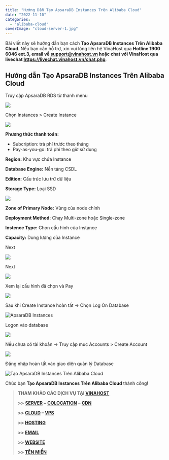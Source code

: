 ```yaml
---
title: "Hướng Dẫn Tạo ApsaraDB Instances Trên Alibaba Cloud"
date: "2022-11-10"
categories: 
  - "alibaba-cloud"
coverImage: "cloud-server-1.jpg"
---
```


Bài viết này sẽ hướng dẫn bạn cách **Tạo ApsaraDB Instances Trên Alibaba Cloud**. Nếu bạn cần hỗ trợ, xin vui lòng liên hệ VinaHost qua **Hotline 1900 6046 ext.3, email về support@vinahost.vn hoặc chat với VinaHost qua livechat https://livechat.vinahost.vn/chat.php**.

## Hướng dẫn Tạo ApsaraDB Instances Trên Alibaba Cloud

Truy cập ApsaraDB RDS từ thanh menu

![](images/tao-apsaradb-instances-tren-alibaba-cloud-1.png)

Chọn Instances > Create Instance

![](images/tao-apsaradb-instances-tren-alibaba-cloud-2.png)

**Phương thức thanh toán:**

- Subcription: trả phí trước theo tháng
- Pay-as-you-go: trả phí theo giờ sử dụng

**Region:** Khu vực chứa Instance

**Database Engine:** Nền tảng CSDL

**Edition:** Cấu trúc lưu trữ dữ liệu

**Storage Type:** Loại SSD

![](images/tao-apsaradb-instances-tren-alibaba-cloud-3.png)

**Zone of Primary Node:** Vùng của node chính

**Deployment Method:** Chạy Multi-zone hoặc Single-zone

**Instence Type:** Chọn cấu hình của Instance

**Capacity:** Dung lượng của Instance

Next

![](images/tao-apsaradb-instances-tren-alibaba-cloud-4.png)

Next

![](images/tao-apsaradb-instances-tren-alibaba-cloud-5.png)

Xem lại cấu hình đã chọn và Pay

![](images/tao-apsaradb-instances-tren-alibaba-cloud-6.png)

Sau khi Create Instance hoàn tất -> Chọn Log On Database

![ApsaraDB Instances](images/tao-apsaradb-instances-tren-alibaba-cloud-7.png)

Logon vào database

![](images/tao-apsaradb-instances-tren-alibaba-cloud-8.png)

Nếu chưa có tài khoản -> Truy cập muc Accounts > Create Account

![](images/tao-apsaradb-instances-tren-alibaba-cloud-9.png)

Đăng nhập hoàn tất vào giao diện quản lý Database

![Tạo ApsaraDB Instances Trên Alibaba Cloud](images/tao-apsaradb-instances-tren-alibaba-cloud-10.png)

Chúc bạn **Tạo ApsaraDB Instances Trên Alibaba Cloud** thành công!

> **THAM KHẢO CÁC DỊCH VỤ TẠI [VINAHOST](https://vinahost.vn/)**
> 
> **\>>** [**SERVER**](https://vinahost.vn/thue-may-chu-rieng/) **–** [**COLOCATION**](https://vinahost.vn/colocation.html) – [**CDN**](https://vinahost.vn/dich-vu-cdn-chuyen-nghiep)
> 
> **\>> [CLOUD](https://vinahost.vn/cloud-server-gia-re/) – [VPS](https://vinahost.vn/vps-ssd-chuyen-nghiep/)**
> 
> **\>> [HOSTING](https://vinahost.vn/wordpress-hosting)**
> 
> **\>> [EMAIL](https://vinahost.vn/email-hosting)**
> 
> **\>> [WEBSITE](http://vinawebsite.vn/)**
> 
> **\>> [TÊN MIỀN](https://vinahost.vn/ten-mien-gia-re/)**
